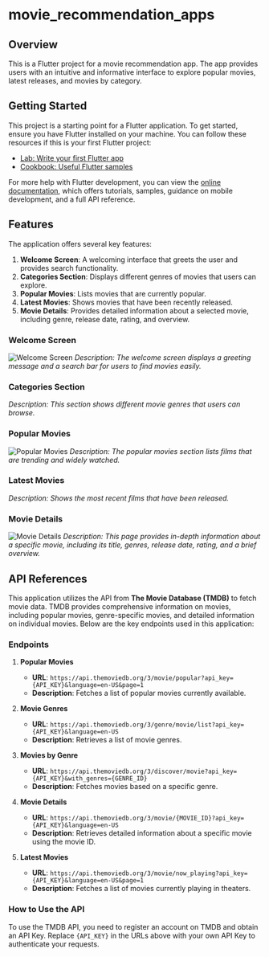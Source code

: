 # movie_recommendation_apps

## Overview

This is a Flutter project for a movie recommendation app. The app provides users with an intuitive and informative interface to explore popular movies, latest releases, and movies by category. 

## Getting Started

This project is a starting point for a Flutter application. To get started, ensure you have Flutter installed on your machine. You can follow these resources if this is your first Flutter project:

- [Lab: Write your first Flutter app](https://docs.flutter.dev/get-started/codelab)
- [Cookbook: Useful Flutter samples](https://docs.flutter.dev/cookbook)

For more help with Flutter development, you can view the [online documentation](https://docs.flutter.dev/), which offers tutorials, samples, guidance on mobile development, and a full API reference.

## Features

The application offers several key features:
1. **Welcome Screen**: A welcoming interface that greets the user and provides search functionality.
2. **Categories Section**: Displays different genres of movies that users can explore.
3. **Popular Movies**: Lists movies that are currently popular.
4. **Latest Movies**: Shows movies that have been recently released.
5. **Movie Details**: Provides detailed information about a selected movie, including genre, release date, rating, and overview.

### Welcome Screen
![Welcome Screen](assets/welcome_screen.jpg)
*Description: The welcome screen displays a greeting message and a search bar for users to find movies easily.*
### Categories Section
*Description: This section shows different movie genres that users can browse.*

### Popular Movies
![Popular Movies](assets/categories_section.jpg)
*Description: The popular movies section lists films that are trending and widely watched.*
### Latest Movies
*Description: Shows the most recent films that have been released.*

### Movie Details
![Movie Details](assets/movie_details.jpg)
*Description: This page provides in-depth information about a specific movie, including its title, genres, release date, rating, and a brief overview.*

## API References

This application utilizes the API from **The Movie Database (TMDB)** to fetch movie data. TMDB provides comprehensive information on movies, including popular movies, genre-specific movies, and detailed information on individual movies. Below are the key endpoints used in this application:

### Endpoints

1. **Popular Movies**
   - **URL**: `https://api.themoviedb.org/3/movie/popular?api_key={API_KEY}&language=en-US&page=1`
   - **Description**: Fetches a list of popular movies currently available.

2. **Movie Genres**
   - **URL**: `https://api.themoviedb.org/3/genre/movie/list?api_key={API_KEY}&language=en-US`
   - **Description**: Retrieves a list of movie genres.

3. **Movies by Genre**
   - **URL**: `https://api.themoviedb.org/3/discover/movie?api_key={API_KEY}&with_genres={GENRE_ID}`
   - **Description**: Fetches movies based on a specific genre.

4. **Movie Details**
   - **URL**: `https://api.themoviedb.org/3/movie/{MOVIE_ID}?api_key={API_KEY}&language=en-US`
   - **Description**: Retrieves detailed information about a specific movie using the movie ID.

5. **Latest Movies**
   - **URL**: `https://api.themoviedb.org/3/movie/now_playing?api_key={API_KEY}&language=en-US&page=1`
   - **Description**: Fetches a list of movies currently playing in theaters.

### How to Use the API

To use the TMDB API, you need to register an account on TMDB and obtain an API Key. Replace `{API_KEY}` in the URLs above with your own API Key to authenticate your requests.

